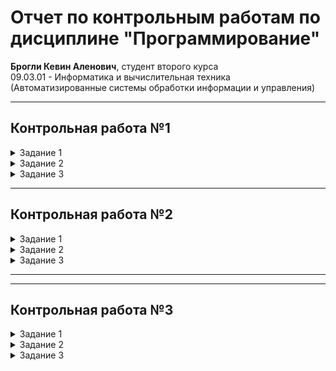 # Отчет по контрольным работам по дисциплине "Программирование"

**Брогли Кевин Аленович**, студент второго курса  
09.03.01 - Информатика и вычислительная техника  
(Автоматизированные системы обработки информации и управления)

---

## Контрольная работа №1

<details>
<summary>Задание 1</summary>

### Описание задания

Составить блок-схему алгоритма и написать программу вычисления арифметического выражения на языке программирования Python. Необходимо реализовать пошаговое вычисление выражения с проверкой допустимости операций (корни из отрицательных чисел, деление на ноль).

![Формула контрольной работы №3](img/ex1_1.PNG)

### Блок-схема алгоритма

```mermaid
flowchart TD
    A[Начало] --> B[Ввод x, y, a, b]
    B --> C[Вычисление absx² - y²]
    C --> D[Вычисление числителя: absx² - y²^1/5]
    D --> E[Вычисление a·y и b·x]
    E --> F{a·y < 0 или b·x < 0?}
    F -->|Да| G[Ошибка: корень из отриц. числа]
    F -->|Нет| H[Вычисление √a·y и √b·x]
    H --> I[Вычисление знаменателя: x·√a·y + y·√b·x]
    I --> J{Знаменатель ≈ 0?}
    J -->|Да| K[Ошибка: деление на ноль]
    J -->|Нет| L[Вычисление результата: числитель/знаменатель]
    L --> M[Вывод результата]
    G --> M
    K --> M
    M --> N[Конец]
```

### Результаты работы программы

![Демонстрация работы программы](gif/exp1_1.gif)

### Таблица используемых объектов и переменных

| Объект/Переменная | Тип | Назначение |
|-------------------|-----|------------|
| `x1` | QLineEdit | Ввод значения x |
| `y1` | QLineEdit | Ввод значения y |
| `a1` | QLineEdit | Ввод значения a |
| `b1` | QLineEdit | Ввод значения b |
| `calc1_btn` | QPushButton | Кнопка запуска вычислений |
| `res1` | QLabel | Метка для вывода результата |
| `step1_label` | QLabel | Метка для отображения шага 1 |
| `step2_label` | QLabel | Метка для отображения шага 2 |
| `step3_label` | QLabel | Метка для отображения шага 3 |
| `step4_label` | QLabel | Метка для отображения шага 4 |
| `step5_label` | QLabel | Метка для отображения шага 5 |
| `diff_sq` | float | Промежуточное значение x² - y² |
| `abs_diff_sq` | float | Модуль разности квадратов |
| `numerator` | float | Числитель выражения |
| `denominator` | float | Знаменатель выражения |
| `ay`, `bx` | float | Промежуточные произведения |
| `sqrt_ay`, `sqrt_bx` | float | Квадратные корни |

</details>

<details>
<summary>Задание 2</summary>

### Описание задания

*(Описание второго задания третьей контрольной работы)*

### Блок-схема алгоритма

```mermaid
flowchart TD
    A[Начало] --> B[Описание алгоритма]
    B --> C[Конец]
```

### Результаты работы программы

![Демонстрация работы программы](results/control3_task2.gif)

### Таблица используемых объектов и переменных

| Объект/Переменная | Тип | Назначение |
|-------------------|-----|------------|
| *(Переменные задания)* | *(Тип)* | *(Назначение)* |

</details>

<details>
<summary>Задание 3</summary>

### Описание задания

*(Описание третьего задания третьей контрольной работы)*

### Блок-схема алгоритма

```mermaid
flowchart TD
    A[Начало] --> B[Описание алгоритма]
    B --> C[Конец]
```

### Результаты работы программы

![Демонстрация работы программы](results/control3_task3.gif)

### Таблица используемых объектов и переменных

| Объект/Переменная | Тип | Назначение |
|-------------------|-----|------------|
| *(Переменные задания)* | *(Тип)* | *(Назначение)* |

</details>

---

## Контрольная работа №2

<details>
<summary>Задание 1</summary>

### Описание задания

*(Описание первого задания четвертой контрольной работы)*

### Блок-схема алгоритма

```mermaid
flowchart TD
    A[Начало] --> B[Описание алгоритма]
    B --> C[Конец]
```

### Результаты работы программы

![Демонстрация работы программы](results/control4_task1.gif)

### Таблица используемых объектов и переменных

| Объект/Переменная | Тип | Назначение |
|-------------------|-----|------------|
| *(Переменные задания)* | *(Тип)* | *(Назначение)* |

</details>

<details>
<summary>Задание 2</summary>

### Описание задания

*(Описание второго задания четвертой контрольной работы)*

### Блок-схема алгоритма

```mermaid
flowchart TD
    A[Начало] --> B[Описание алгоритма]
    B --> C[Конец]
```

### Результаты работы программы

![Демонстрация работы программы](results/control4_task2.gif)

### Таблица используемых объектов и переменных

| Объект/Переменная | Тип | Назначение |
|-------------------|-----|------------|
| *(Переменные задания)* | *(Тип)* | *(Назначение)* |

</details>

<details>
<summary>Задание 3</summary>

### Описание задания

*(Описание третьего задания четвертой контрольной работы)*

### Блок-схема алгоритма

```mermaid
flowchart TD
    A[Начало] --> B[Описание алгоритма]
    B --> C[Конец]
```

### Результаты работы программы

![Демонстрация работы программы](results/control4_task3.gif)

### Таблица используемых объектов и переменных

| Объект/Переменная | Тип | Назначение |
|-------------------|-----|------------|
| *(Переменные задания)* | *(Тип)* | *(Назначение)* |

</details>

---

---

## Контрольная работа №3

<details>
<summary>Задание 1</summary>

### Описание задания

*(Описание первого задания четвертой контрольной работы)*

### Блок-схема алгоритма

```mermaid
flowchart TD
    A[Начало] --> B[Описание алгоритма]
    B --> C[Конец]
```

### Результаты работы программы

![Демонстрация работы программы](results/control4_task1.gif)

### Таблица используемых объектов и переменных

| Объект/Переменная | Тип | Назначение |
|-------------------|-----|------------|
| *(Переменные задания)* | *(Тип)* | *(Назначение)* |

</details>

<details>
<summary>Задание 2</summary>

### Описание задания

*(Описание второго задания четвертой контрольной работы)*

### Блок-схема алгоритма

```mermaid
flowchart TD
    A[Начало] --> B[Описание алгоритма]
    B --> C[Конец]
```

### Результаты работы программы

![Демонстрация работы программы](results/control4_task2.gif)

### Таблица используемых объектов и переменных

| Объект/Переменная | Тип | Назначение |
|-------------------|-----|------------|
| *(Переменные задания)* | *(Тип)* | *(Назначение)* |

</details>

<details>
<summary>Задание 3</summary>

### Описание задания

*(Описание третьего задания четвертой контрольной работы)*

### Блок-схема алгоритма

```mermaid
flowchart TD
    A[Начало] --> B[Описание алгоритма]
    B --> C[Конец]
```

### Результаты работы программы

![Демонстрация работы программы](results/control4_task3.gif)

### Таблица используемых объектов и переменных

| Объект/Переменная | Тип | Назначение |
|-------------------|-----|------------|
| *(Переменные задания)* | *(Тип)* | *(Назначение)* |

</details>